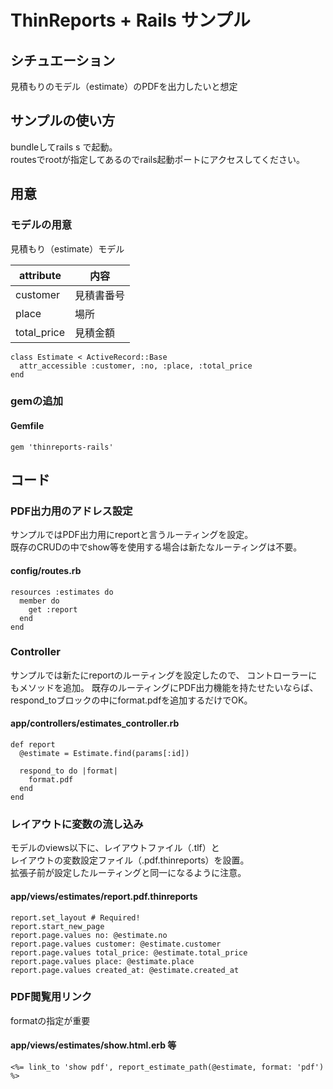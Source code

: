 # ThinReports + Rails サンプル

## シチュエーション
見積もりのモデル（estimate）のPDFを出力したいと想定

## サンプルの使い方
bundleしてrails s で起動。  
routesでrootが指定してあるのでrails起動ポートにアクセスしてください。

## 用意

### モデルの用意
見積もり（estimate）モデル

|attribute|内容|
| --- | ----|
|customer|見積書番号|
|place|場所|
|total_price|見積金額|

```
class Estimate < ActiveRecord::Base
  attr_accessible :customer, :no, :place, :total_price
end
```

### gemの追加
#### Gemfile
```
gem 'thinreports-rails'
```

## コード

### PDF出力用のアドレス設定
サンプルではPDF出力用にreportと言うルーティングを設定。  
既存のCRUDの中でshow等を使用する場合は新たなルーティングは不要。

#### config/routes.rb
```
resources :estimates do
  member do
    get :report
  end
end
```

### Controller
サンプルでは新たにreportのルーティングを設定したので、
コントローラーにもメソッドを追加。
既存のルーティングにPDF出力機能を持たせたいならば、  
respond_toブロックの中にformat.pdfを追加するだけでOK。
#### app/controllers/estimates_controller.rb
```
def report
  @estimate = Estimate.find(params[:id])

  respond_to do |format|
    format.pdf
  end
end
```

### レイアウトに変数の流し込み
モデルのviews以下に、レイアウトファイル（.tlf）と  
レイアウトの変数設定ファイル（.pdf.thinreports）を設置。  
拡張子前が設定したルーティングと同一になるように注意。

#### app/views/estimates/report.pdf.thinreports
```
report.set_layout # Required!
report.start_new_page
report.page.values no: @estimate.no
report.page.values customer: @estimate.customer
report.page.values total_price: @estimate.total_price
report.page.values place: @estimate.place
report.page.values created_at: @estimate.created_at
```

### PDF閲覧用リンク
formatの指定が重要

#### app/views/estimates/show.html.erb 等
```
<%= link_to 'show pdf', report_estimate_path(@estimate, format: 'pdf') %>
```
